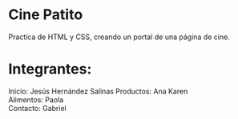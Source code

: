 # Cine Patito
Practica de HTML y CSS, creando un portal de una página de cine.  

# Integrantes:

Inicio: Jesús Hernández Salinas
Productos: Ana Karen  
Alimentos: Paola  
Contacto: Gabriel  


